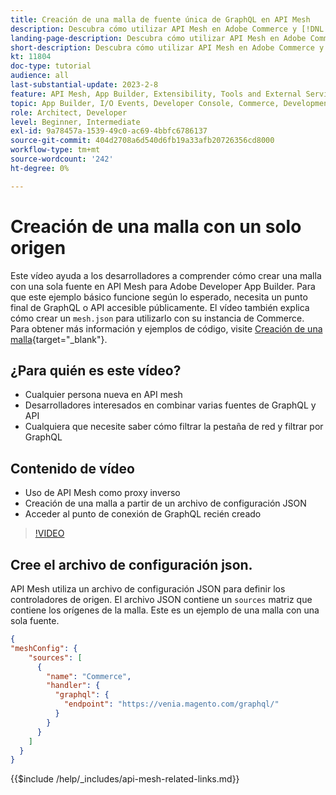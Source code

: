 ```yaml
---
title: Creación de una malla de fuente única de GraphQL en API Mesh
description: Descubra cómo utilizar API Mesh en Adobe Commerce y [!DNL Adobe App Builder]. Aprenda a crear una malla que tenga una fuente.
landing-page-description: Descubra cómo utilizar API Mesh en Adobe Commerce y [!DNL Adobe App Builder]. Aprenda a crear una malla que tenga una fuente.
short-description: Descubra cómo utilizar API Mesh en Adobe Commerce y [!DNL Adobe App Builder]. Aprenda a crear una malla que tenga una fuente.
kt: 11804
doc-type: tutorial
audience: all
last-substantial-update: 2023-2-8
feature: API Mesh, App Builder, Extensibility, Tools and External Services, Backend Development
topic: App Builder, I/O Events, Developer Console, Commerce, Development, Integrations
role: Architect, Developer
level: Beginner, Intermediate
exl-id: 9a78457a-1539-49c0-ac69-4bbfc6786137
source-git-commit: 404d2708a6d540d6fb19a33afb20726356cd8000
workflow-type: tm+mt
source-wordcount: '242'
ht-degree: 0%

---
```


# Creación de una malla con un solo origen

Este vídeo ayuda a los desarrolladores a comprender cómo crear una malla con una sola fuente en API Mesh para Adobe Developer App Builder. Para que este ejemplo básico funcione según lo esperado, necesita un punto final de GraphQL o API accesible públicamente. El vídeo también explica cómo crear un `mesh.json` para utilizarlo con su instancia de Commerce. Para obtener más información y ejemplos de código, visite [Creación de una malla](https://developer.adobe.com/graphql-mesh-gateway/gateway/create-mesh/#create-a-mesh-1){target="_blank"}.

## ¿Para quién es este vídeo?

* Cualquier persona nueva en API mesh
* Desarrolladores interesados en combinar varias fuentes de GraphQL y API
* Cualquiera que necesite saber cómo filtrar la pestaña de red y filtrar por GraphQL

## Contenido de vídeo

* Uso de API Mesh como proxy inverso
* Creación de una malla a partir de un archivo de configuración JSON
* Acceder al punto de conexión de GraphQL recién creado

>[!VIDEO](https://video.tv.adobe.com/v/3414124?quality=12&learn=on)

## Cree el archivo de configuración json.

API Mesh utiliza un archivo de configuración JSON para definir los controladores de origen. El archivo JSON contiene un `sources` matriz que contiene los orígenes de la malla. Este es un ejemplo de una malla con una sola fuente.

```json
{
"meshConfig": {
    "sources": [
      {
        "name": "Commerce",
        "handler": {
          "graphql": {
            "endpoint": "https://venia.magento.com/graphql/"
          }
        }
      }
    ]
  }
}
```

{{$include /help/_includes/api-mesh-related-links.md}}
